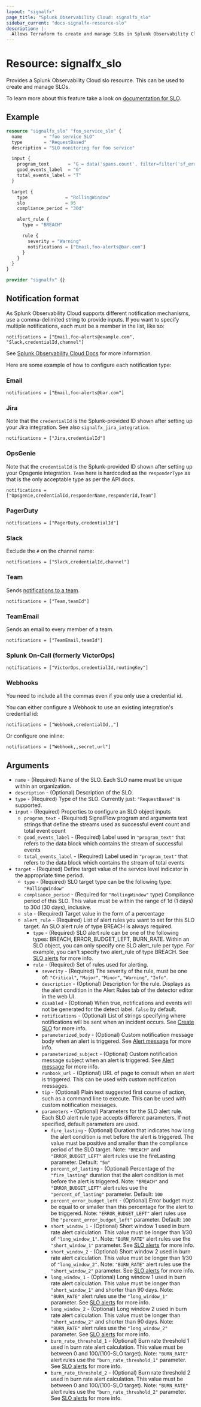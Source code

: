 ```yaml
---
layout: "signalfx"
page_title: "Splunk Observability Cloud: signalfx_slo"
sidebar_current: "docs-signalfx-resource-slo"
description: |-
  Allows Terraform to create and manage SLOs in Splunk Observability Cloud
---
```


# Resource: signalfx_slo

Provides a Splunk Observability Cloud slo resource. This can be used to create and manage SLOs.

To learn more about this feature take a look on [documentation for SLO](https://docs.splunk.com/observability/en/alerts-detectors-notifications/slo/slo-intro.html).

## Example

```tf
resource "signalfx_slo" "foo_service_slo" {
  name        = "foo service SLO"
  type        = "RequestBased"
  description = "SLO monitoring for foo service"

  input {
    program_text       = "G = data('spans.count', filter=filter('sf_error', 'false') and filter('sf_service', 'foo-service'))\nT = data('spans.count', filter=filter('sf_service', 'foo-service'))"
    good_events_label  = "G"
    total_events_label = "T"
  }

  target {
    type              = "RollingWindow"
    slo               = 95
    compliance_period = "30d"

    alert_rule {
      type = "BREACH"

      rule {
        severity = "Warning"
        notifications = ["Email,foo-alerts@bar.com"]
      }
    }
  }
}

provider "signalfx" {}

```

## Notification format

As Splunk Observability Cloud supports different notification mechanisms, use a comma-delimited string to provide inputs. If you want to specify multiple notifications, each must be a member in the list, like so:

```
notifications = ["Email,foo-alerts@example.com", "Slack,credentialId,channel"]
```

See [Splunk Observability Cloud Docs](https://dev.splunk.com/observability/reference/api/detectors/latest) for more information.

Here are some example of how to configure each notification type:

### Email

```
notifications = ["Email,foo-alerts@bar.com"]
```

### Jira

Note that the `credentialId` is the Splunk-provided ID shown after setting up your Jira integration. See also `signalfx_jira_integration`.

```
notifications = ["Jira,credentialId"]
```

### OpsGenie

Note that the `credentialId` is the Splunk-provided ID shown after setting up your Opsgenie integration. `Team` here is hardcoded as the `responderType` as that is the only acceptable type as per the API docs.

```
notifications = ["Opsgenie,credentialId,responderName,responderId,Team"]
```

### PagerDuty

```
notifications = ["PagerDuty,credentialId"]
```

### Slack

Exclude the `#` on the channel name:

```
notifications = ["Slack,credentialId,channel"]
```

### Team

Sends [notifications to a team](https://docs.signalfx.com/en/latest/managing/teams/team-notifications.html).

```
notifications = ["Team,teamId"]
```

### TeamEmail

Sends an email to every member of a team.

```
notifications = ["TeamEmail,teamId"]
```

### Splunk On-Call (formerly VictorOps)

```
notifications = ["VictorOps,credentialId,routingKey"]
```

### Webhooks

You need to include all the commas even if you only use a credential id.

You can either configure a Webhook to use an existing integration's credential id:
```
notifications = ["Webhook,credentialId,,"]
```

Or configure one inline:

```
notifications = ["Webhook,,secret,url"]
```

## Arguments

* `name` - (Required) Name of the SLO. Each SLO name must be unique within an organization.
* `description` - (Optional) Description of the SLO.
* `type` - (Required) Type of the SLO. Currently just: `"RequestBased"` is supported.
* `input` - (Required) Properties to configure an SLO object inputs
  * `program_text` - (Required) SignalFlow program and arguments text strings that define the streams used as successful event count and total event count
  * `good_events_label` - (Required) Label used in `"program_text"` that refers to the data block which contains the stream of successful events
  * `total_events_label` - (Required) Label used in `"program_text"` that refers to the data block which contains the stream of total events
* `target` - (Required) Define target value of the service level indicator in the appropriate time period.
  * `type` - (Required) SLO target type can be the following type: `"RollingWindow"`
  * `compliance_period` - (Required for `"RollingWindow"` type) Compliance period of this SLO. This value must be within the range of 1d (1 days) to 30d (30 days), inclusive.
  * `slo` - (Required) Target value in the form of a percentage
  * `alert_rule` - (Required) List of alert rules you want to set for this SLO target. An SLO alert rule of type BREACH is always required.
    * `type` - (Required) SLO alert rule can be one of the following types: BREACH, ERROR_BUDGET_LEFT, BURN_RATE. Within an SLO object, you can only specify one SLO alert_rule per type. For example, you can't specify two alert_rule of type BREACH. See [SLO alerts](https://docs.splunk.com/observability/en/alerts-detectors-notifications/slo/burn-rate-alerts.html) for more info.
    * `rule` - (Required) Set of rules used for alerting.
        * `severity` - (Required) The severity of the rule, must be one of: `"Critical"`, `"Major"`, `"Minor"`, `"Warning"`, `"Info"`.
        * `description` - (Optional) Description for the rule. Displays as the alert condition in the Alert Rules tab of the detector editor in the web UI.
        * `disabled` - (Optional) When true, notifications and events will not be generated for the detect label. `false` by default.
        * `notifications` - (Optional) List of strings specifying where notifications will be sent when an incident occurs. See [Create SLO](https://dev.splunk.com/observability/reference/api/slo/latest#endpoint-create-new-slo) for more info.
        * `parameterized_body` - (Optional) Custom notification message body when an alert is triggered. See [Alert message](https://docs.splunk.com/observability/en/alerts-detectors-notifications/create-detectors-for-alerts.html#alert-messages) for more info.
        * `parameterized_subject` - (Optional) Custom notification message subject when an alert is triggered. See [Alert message](https://docs.splunk.com/observability/en/alerts-detectors-notifications/create-detectors-for-alerts.html#alert-messages) for more info.
        * `runbook_url` - (Optional) URL of page to consult when an alert is triggered. This can be used with custom notification messages.
        * `tip` - (Optional) Plain text suggested first course of action, such as a command line to execute. This can be used with custom notification messages.
        * `parameters` - (Optional) Parameters for the SLO alert rule. Each SLO alert rule type accepts different parameters. If not specified, default parameters are used.
          * `fire_lasting` - (Optional) Duration that indicates how long the alert condition is met before the alert is triggered. The value must be positive and smaller than the compliance period of the SLO target. Note: `"BREACH"` and `"ERROR_BUDGET_LEFT"` alert rules use the fireLasting parameter. Default: `"5m"`
          * `percent_of_lasting` - (Optional) Percentage of the `"fire_lasting"` duration that the alert condition is met before the alert is triggered. Note: `"BREACH"` and `"ERROR_BUDGET_LEFT"` alert rules use the `"percent_of_lasting"` parameter. Default: `100`
          * `percent_error_budget_left` - (Optional) Error budget must be equal to or smaller than this percentage for the alert to be triggered. Note: `"ERROR_BUDGET_LEFT"` alert rules use the `"percent_error_budget_left"` parameter. Default: `100`
          * `short_window_1` - (Optional) Short window 1 used in burn rate alert calculation. This value must be longer than 1/30 of `"long_window_1"`. Note: `"BURN_RATE"` alert rules use the `"short_window_1"` parameter. See [SLO alerts](https://docs.splunk.com/observability/en/alerts-detectors-notifications/slo/burn-rate-alerts.html) for more info.
          * `short_window_2` - (Optional) Short window 2 used in burn rate alert calculation. This value must be longer than 1/30 of `"long_window_2"`. Note: `"BURN_RATE"` alert rules use the `"short_window_2"` parameter. See [SLO alerts](https://docs.splunk.com/observability/en/alerts-detectors-notifications/slo/burn-rate-alerts.html) for more info.
          * `long_window_1` - (Optional) Long window 1 used in burn rate alert calculation. This value must be longer than `"short_window_1"` and shorter than 90 days. Note: `"BURN_RATE"` alert rules use the `"long_window_1"` parameter. See [SLO alerts](https://docs.splunk.com/observability/en/alerts-detectors-notifications/slo/burn-rate-alerts.html) for more info.
          * `long_window_2` - (Optional) Long window 2 used in burn rate alert calculation. This value must be longer than `"short_window_2"` and shorter than 90 days. Note: `"BURN_RATE"` alert rules use the `"long_window_2"` parameter. See [SLO alerts](https://docs.splunk.com/observability/en/alerts-detectors-notifications/slo/burn-rate-alerts.html) for more info.
          * `burn_rate_threshold_1` - (Optional) Burn rate threshold 1 used in burn rate alert calculation. This value must be between 0 and 100/(100-SLO target). Note: `"BURN_RATE"` alert rules use the `"burn_rate_threshold_1"` parameter. See [SLO alerts](https://docs.splunk.com/observability/en/alerts-detectors-notifications/slo/burn-rate-alerts.html) for more info.
          * `burn_rate_threshold_2` - (Optional) Burn rate threshold 2 used in burn rate alert calculation. This value must be between 0 and 100/(100-SLO target). Note: `"BURN_RATE"` alert rules use the `"burn_rate_threshold_2"` parameter. See [SLO alerts](https://docs.splunk.com/observability/en/alerts-detectors-notifications/slo/burn-rate-alerts.html) for more info.
